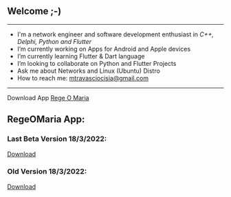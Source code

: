 ## Welcome ;-)

---

- I'm a network engineer and software development enthusiast in *C++, Delphi, Python and Flutter*
- I’m currently working on Apps for Android and Apple devices
- I’m currently learning Flutter & Dart language
- I’m looking to collaborate on Python and Flutter Projects
- Ask me about Networks and Linux (Ubuntu) Distro
- How to reach me: mtravasciocisia@gmail.com

---
Download App [Rege O Maria](https://mtravascio.github.io/mtravascio/)

## RegeOMaria App:
### Last Beta Version 18/3/2022:
[Download](https://drive.google.com/file/d/1tH3SQNN8e7zyZ51yACP8ucBZtfmBrgkK/view?usp=sharing)

### Old Version 18/3/2022:
[Download](https://drive.google.com/file/d/1KjGTVeYdWrzmFoHpXZk_Nmz7ZD_ig39F/view?usp=sharing)




